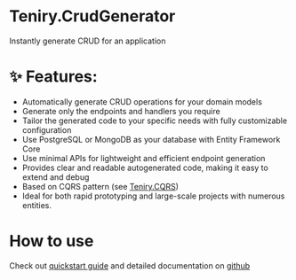 # Teniry.CrudGenerator
Instantly generate CRUD for an application

# ✨ Features:

- Automatically generate CRUD operations for your domain models
- Generate only the endpoints and handlers you require
- Tailor the generated code to your specific needs with fully customizable configuration
- Use PostgreSQL or MongoDB as your database with Entity Framework Core
- Use minimal APIs for lightweight and efficient endpoint generation
- Provides clear and readable autogenerated code, making it easy to extend and debug
- Based on CQRS pattern (see [Teniry.CQRS](https://www.nuget.org/packages/Teniry.Cqrs))
- Ideal for both rapid prototyping and large-scale projects with numerous entities.

# How to use

Check out [quickstart guide](https://github.com/Sedokina/Teniry.CrudGenerator?tab=readme-ov-file#-quick-start) and detailed
documentation on [github](https://github.com/Sedokina/Teniry.CrudGenerator)
